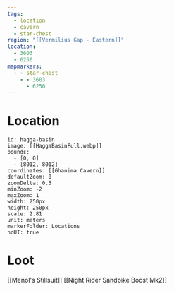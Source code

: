 ```yaml
---
tags:
  - location
  - cavern
  - star-chest
region: "[[Vermilius Gap - Eastern]]"
location:
  - 3603
  - 6250
mapmarkers:
  - - star-chest
    - - 3603
      - 6250
---
```

# Location
```leaflet
id: hagga-basin
image: [[HaggaBasinFull.webp]]
bounds:
  - [0, 0]
  - [8012, 8012]
coordinates: [[Ghanima Cavern]]
defaultZoom: 0
zoomDelta: 0.5
minZoom: -2
maxZoom: 1
width: 250px
height: 250px
scale: 2.81
unit: meters
markerFolder: Locations
noUI: true
```
# Loot
[[Menol's Stillsuit]]
[[Night Rider Sandbike Boost Mk2]]
